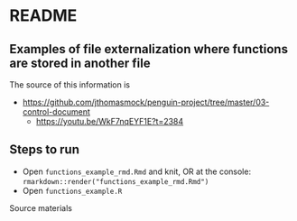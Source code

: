 
# README

<!-- badges: start -->
<!-- badges: end -->

## Examples of file externalization where functions are stored in another file


The source of this information is

- https://github.com/jthomasmock/penguin-project/tree/master/03-control-document  
    - https://youtu.be/WkF7nqEYF1E?t=2384  


## Steps to run

- Open `functions_example_rmd.Rmd` and knit, OR at the console: `rmarkdown::render("functions_example_rmd.Rmd")`
- Open `functions_example.R` 

Source materials


